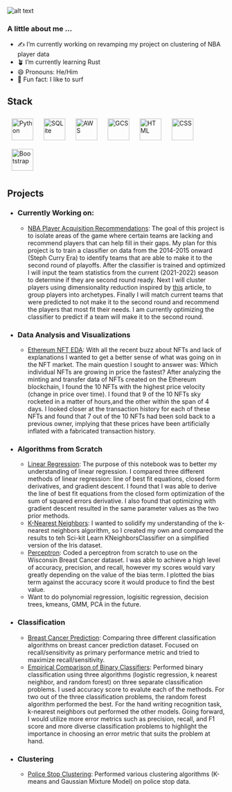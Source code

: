 ![alt text](https://raw.github.com/chrisnish4/chrisnish4/main/header.png?raw=true)

### A little about me ...

- :writing_hand: I’m currently working on revamping my project on clustering of NBA player data
- :potted_plant: I’m currently learning Rust
- 😄 Pronouns: He/Him
- :ocean: Fun fact: I like to surf 

## Stack
<div align='left'>
<img style='margin:10px' src='https://profilinator.rishav.dev/skills-assets/python-original.svg' alt='Python' height='50' /> 
<img style='margin:10px' src='https://www.pinpng.com/pngs/m/561-5614152_sqlite-square-icon-sqlite-logo-hd-png-download.png' alt='SQLite' height='50' /> 
<img style='margin:10px' src='https://profilinator.rishav.dev/skills-assets/amazonwebservices-original-wordmark.svg' alt='AWS' height='50' />
<img style='margin:10px' src='https://profilinator.rishav.dev/skills-assets/google_cloud-icon.svg' alt='GCS' height='50' />
<img style='margin:10px' src='https://profilinator.rishav.dev/skills-assets/html5-original-wordmark.svg' alt='HTML' height='50' />
<img style='margin:10px' src='https://profilinator.rishav.dev/skills-assets/css3-original-wordmark.svg' alt='CSS' height='50' />
<img style='margin:10px' src='https://profilinator.rishav.dev/skills-assets/bootstrap-plain.svg' alt='Bootstrap' height='50' />
</div>

## Projects
- ### Currently Working on: 
  - [NBA Player Acquisition Recommendations](https://github.com/chrisnish4/nba_player_acquisition_recommendation): The goal of this project is to isolate areas of the game where certain teams are lacking and recommend players that can help fill in their gaps. My plan for this project is to train a classifier on data from the 2014-2015 onward (Steph Curry Era) to identify teams that are able to make it to the second round of playoffs. After the classifier is trained and optimized I will input the team statistics from the current (2021-2022) season to determine if they are second round ready. Next I will cluster players using dimensionality reduction inspired by [this](https://www.google.com/search?q=nba+player+clustering&rlz=1C5CHFA_enUS892US892&oq=nba+player+clustering&aqs=chrome..69i57j35i39l2j46i67i131i433j69i60l4.2464j1j7&sourceid=chrome&ie=UTF-8) article, to group players into archetypes. Finally I will match current teams that were predicted to not make it to the second round and recommend the players that most fit their needs. I am currently optimizing the classifier to predict if a team will make it to the second round.

- ### Data Analysis and Visualizations 
  - [Ethereum NFT EDA](https://github.com/chrisnish4/ethereum_NFT_EDA): With all the recent buzz about NFTs and lack of explanations I wanted to get a better sense of what was going on in the NFT market. The main question I sought to answer was: Which individual NFTs are growing in price the fastest? After analyzing the minting and transfer data of NFTs created on the Ethereum blockchain, I found the 10 NFTs with the highest price velocity (change in price over time). I found that 9 of the 10 NFTs sky rocketed in a matter of hours,and the other within the span of 4 days. I looked closer at the transaction history for each of these NFTs and found that 7 out of the 10 NFTs had been sold back to a previous owner, implying that these prices have been artificially inflated with a fabricated transaction history. 

- ### Algorithms from Scratch
  - [Linear Regression](https://github.com/chrisnish4/linear_regression_scratch): The purpose of this notebook was to better my understanding of linear regression. I compared three different methods of linear regression: line of best fit equations, closed form derivatives, and gradient descent. I found that I was able to derive the line of best fit equations from the closed form optimization of the sum of squared errors derivative. I also found that optimizing with gradient descent resulted in the same parameter values as the two prior methods.
  - [K-Nearest Neighbors](https://github.com/chrisnish4/knn_scratch): I wanted to solidify my understanding of the k-nearest neighbors algorithm, so I created my own and compared the results to teh Sci-kit Learn KNeighborsClassifier on a simplified version of the Iris dataset. 
  - [Perceptron](https://github.com/chrisnish4/perceptron): Coded a perceptron from scratch to use on the Wisconsin Breast Cancer dataset. I was able to achieve a high level of accuracy, precision, and recall, however my scores would vary greatly depending on the value of the bias term. I plotted the bias term against the accuracy score it would produce to find the best value.
  - Want to do polynomial regression, logisitic regression, decision trees, kmeans, GMM, PCA in the future.

- ### Classification 
  - [Breast Cancer Prediction](https://github.com/chrisnish4/breast_cancer_pred): Comparing three different classification algorithms on breast cancer prediction dataset. Focused on recall/sensitivity as primary performance metric and tried to maximize recall/sensitivity. 
  - [Empirical Comparison of Binary Classifiers](https://github.com/chrisnish4/Empirical-Comparison-Supervised-Learning-): Performed binary classification using three algorithms (logistic regression, k nearest neighbor, and random forest) on three separate classification problems. I used accuracy score to evalute each of the methods. For two out of the three classification problems, the random forest algorithm performed the best. For the hand writing recognition task, k-nearest neighbors out performed the other models. Going forward, I would utilize more error metrics such as precision, recall, and F1 score and more diverse classification problems to highlight the importance in choosing an error metric that suits the problem at hand. 

- ### Clustering
  - [Police Stop Clustering](https://github.com/chrisnish4/Police_Stop_EDA): Performed various clustering algorithms (K-means and Gaussian Mixture Model) on police stop data. 


<!--
for future reference: https://www.hackerrank.com/domains/ai?filters%5Bsubdomains%5D%5B%5D=machine-learning
**chrisnish4/chrisnish4** is a ✨ _special_ ✨ repository because its `README.md` (this file) appears on your GitHub profile.

Here are some ideas to get you started:

- 🔭 I’m currently working on Exploratory Analysis of NFT Market
- 🌱 I’m currently learning Rust
- 👯 I’m looking to collaborate on ...
- 🤔 I’m looking for help with ...
- 💬 Ask me about ...
- 📫 How to reach me: ...
- 😄 Pronouns: He/Him
- ⚡ Fun fact: ...
-->
